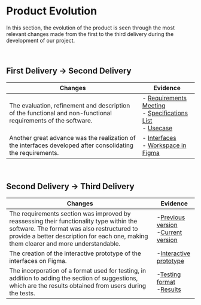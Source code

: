 # Product Evolution

In this section, the evolution of the product is seen through the most relevant changes made from the first to the third delivery during the development of our project.

<br>

## First Delivery → Second Delivery

| Changes | Evidence |
|---------|----------|
| The evaluation, refinement and description of the functional and non-functional requirements of the software. | - [Requirements Meeting](https://alumnosuady-my.sharepoint.com/:w:/g/personal/a20201678_alumnos_uady_mx/Eb1QI9tDeN1KmUMv-QTzXJkB5PcP3dex-ydqEOx6acBRQQ?e=VKPil0)<br>- [Specifications List](https://alumnosuady-my.sharepoint.com/:w:/g/personal/a20201678_alumnos_uady_mx/EZFFIG2df9hKuCqC534GU5kBR2fjqRtZVS5roDdb6fXd7w?e=o5WgET)<br>- [Usecase](https://github.com/EduardoMatos05/ProyectoFIS/blob/Pablo/other%20artifacts/usecase%20(2).png?raw=true)|
| Another great advance was the realization of the interfaces developed after consolidating the requirements. | - [Interfaces](https://github.com/EduardoMatos05/ProyectoFIS/blob/Eduardo/other%20artifacts/interfaces.png?raw=true)<br>- [Workspace in Figma](https://www.figma.com/file/IBvMQLGx13mbhDdYmRxOet/UAY!?type=design&node-id=0%3A1&mode=design&t=d29MJYJAjPiGZNTw-1) |

<br>

## Second Delivery → Third Delivery

| Changes | Evidence |
|--------------|--------------|
| The requirements section was improved by reassessing their functionality type within the software. The format was also restructured to provide a better description for each one, making them clearer and more understandable.  | -[Previous version](https://github.com/EduardoMatos05/ProyectoFIS/blob/Segunda_Entrega/requirements/requirements_table.md) <br> -[Current version](https://github.com/EduardoMatos05/ProyectoFIS/blob/Tercera_Entrega/requirements/requirements_table.md)     |
| The creation of the interactive prototype of the interfaces on Figma.  | -[Interactive prototype](https://www.figma.com/proto/IBvMQLGx13mbhDdYmRxOet?node-id=0%3A1)    |
| The incorporation of a format used for testing, in addition to adding the section of suggestions, which are the results obtained from users during the tests.   | -[Testing format](https://github.com/EduardoMatos05/ProyectoFIS/blob/Eduardo/other%20artifacts/Formato_Simulaciones.docx) <br> -[Results](https://github.com/EduardoMatos05/ProyectoFIS/blob/Tercera_Entrega/Interface.md)   |
